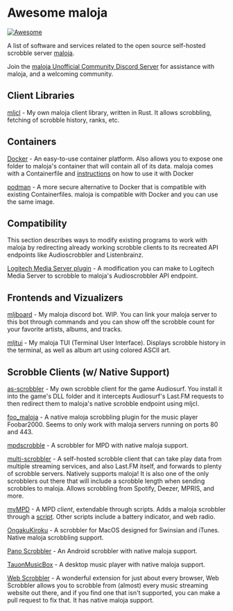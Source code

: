 
# Awesome maloja
[![Awesome](https://awesome.re/badge-flat2.svg)](https://awesome.re)

A list of software and services related to the open source self-hosted scrobble server [maloja](https://github.com/krateng/maloja).

Join the [maloja Unofficial Community Discord Server](https://discord.gg/TqkuVdnYPC) for assistance with maloja, and a welcoming community.

## Client Libraries

[mljcl](https://github.com/duckfromdiscord/mljcl) - My own maloja client library, written in Rust. It allows scrobbling, fetching of scrobble history, ranks, etc.

## Containers

[Docker](https://www.docker.com/) - An easy-to-use container platform. Also allows you to expose one folder to maloja's container that will contain all of its data. maloja comes with a Containerfile and [instructions](https://github.com/krateng/maloja?tab=readme-ov-file#docker--podman) on how to use it with Docker 

[podman](https://podman.io/get-started) - A more secure alternative to Docker that is compatible with existing Containerfiles. maloja is compatible with Docker and you can use the same image.

## Compatibility
This section describes ways to modify existing programs to work with maloja by redirecting already working scrobble clients to its recreated API endpoints like Audioscrobbler and Listenbrainz.

[Logitech Media Server plugin](https://forums.slimdevices.com/forum/user-forums/3rd-party-software/109857-maloja-scobbler-support-with-modified-audioscrobbler-plugin) - A modification you can make to Logitech Media Server to scrobble to maloja's Audioscrobbler API endpoint.

## Frontends and Vizualizers

[mljboard](https://github.com/mljboard/mljboard) - My maloja discord bot. WIP. You can link your maloja server to this bot through commands and you can show off the scrobble count for your favorite artists, albums, and tracks. 

[mljtui](https://github.com/duckfromdiscord/mljtui) - My maloja TUI (Terminal User Interface). Displays scrobble history in the terminal, as well as album art using colored ASCII art.

## Scrobble Clients (w/ Native Support)

[as-scrobbler](https://github.com/duckfromdiscord/as-scrobbler) - My own scrobble client for the game Audiosurf. You install it into the game's DLL folder and it intercepts Audiosurf's Last.FM requests to then redirect them to maloja's native scrobble endpoint using mljcl.

[foo_maloja](https://github.com/ICTman1076/foo_maloja) -  A native maloja scrobbling plugin for the music player Foobar2000. Seems to only work with maloja servers running on ports 80 and 443.

[mpdscrobble](https://github.com/dbeley/mpdscrobble) - A scrobbler for MPD with native maloja support.

[multi-scrobbler](https://github.com/FoxxMD/multi-scrobbler) -  A self-hosted scrobble client that can take play data from multiple streaming services, and also Last.FM itself, and forwards to plenty of scrobble servers. Natively supports maloja! It is also one of the only scrobblers out there that will include a scrobble length when sending scrobbles to maloja. Allows scrobbling from Spotify, Deezer, MPRIS, and more.

[myMPD](https://github.com/jcorporation/myMPD) - A MPD *client*, extendable through scripts. Adds a maloja scrobbler through a [script](https://github.com/jcorporation/mympd-scripts/tree/main/Maloja). Other scripts include a battery indicator, and web radio.

[OngakuKiroku](https://github.com/Atelier-Shiori/OngakuKiroku) - A scrobbler for MacOS designed for Swinsian and iTunes. Native maloja scrobbling support.

[Pano Scrobbler](https://github.com/kawaiiDango/pano-scrobbler) - An Android scrobbler with native maloja support.

[TauonMusicBox](https://github.com/Taiko2k/TauonMusicBox) - A desktop music player with native maloja support.

[Web Scrobbler](https://github.com/web-scrobbler/web-scrobbler) - A wonderful extension for just about every browser, Web Scrobbler allows you to scrobble from (almost) every music streaming website out there, and if you find one that isn't supported, you can make a pull request to fix that. It has native maloja support.
